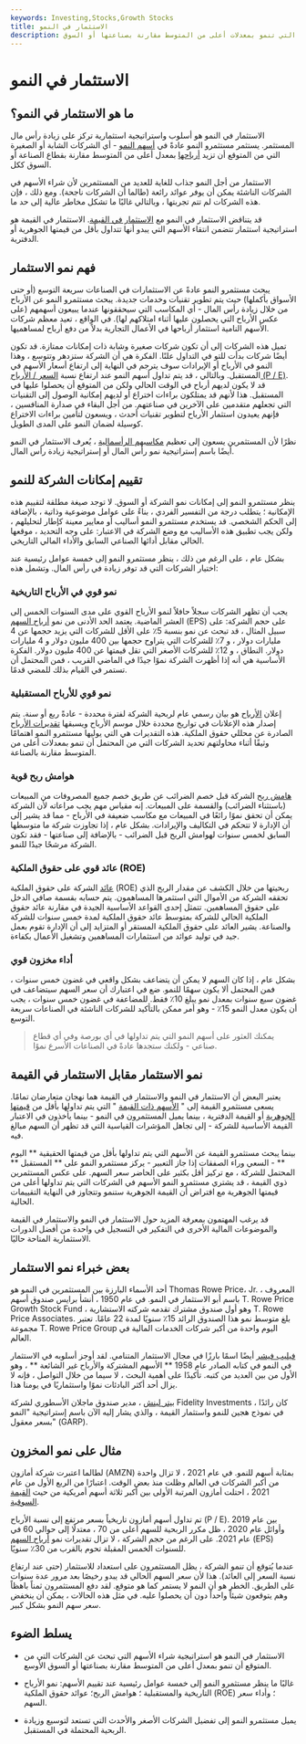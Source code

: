 ```yaml
---
keywords: Investing,Stocks,Growth Stocks
title: الاستثمار في النمو
description: الاستثمار في النمو هو استراتيجية شراء الأسهم التي تهدف إلى الربح من الشركات التي تنمو بمعدلات أعلى من المتوسط مقارنة بصناعتها أو السوق.
---
```


# الاستثمار في النمو
## ما هو الاستثمار في النمو؟

الاستثمار في النمو هو أسلوب واستراتيجية استثمارية تركز على زيادة رأس مال المستثمر. يستثمر مستثمرو النمو عادةً في [أسهم النمو](/growthstock) - أي الشركات الشابة أو الصغيرة التي من المتوقع أن تزيد [أرباحها](/earnings) بمعدل أعلى من المتوسط مقارنة بقطاع الصناعة أو السوق ككل.

الاستثمار من أجل النمو جذاب للغاية للعديد من المستثمرين لأن شراء الأسهم في الشركات الناشئة يمكن أن يوفر عوائد رائعة (طالما أن الشركات ناجحة). ومع ذلك ، فإن هذه الشركات لم تتم تجربتها ، وبالتالي غالبًا ما تشكل مخاطر عالية إلى حد ما.

قد يتناقض الاستثمار في النمو مع [الاستثمار في القيمة](/valueinvesting). الاستثمار في القيمة هو استراتيجية استثمار تتضمن انتقاء الأسهم التي يبدو أنها تتداول بأقل من قيمتها الجوهرية أو الدفترية.

## فهم نمو الاستثمار

يبحث مستثمرو النمو عادةً عن الاستثمارات في الصناعات سريعة التوسع (أو حتى الأسواق بأكملها) حيث يتم تطوير تقنيات وخدمات جديدة. يبحث مستثمرو النمو عن الأرباح من خلال زيادة رأس المال - أي المكاسب التي سيحققونها عندما يبيعون أسهمهم (على عكس الأرباح التي يحصلون عليها أثناء امتلاكهم لها). في الواقع ، تعيد معظم شركات الأسهم النامية استثمار أرباحها في الأعمال التجارية بدلاً من دفع أرباح لمساهميها.

تميل هذه الشركات إلى أن تكون شركات صغيرة وشابة ذات إمكانات ممتازة. قد تكون أيضًا شركات بدأت للتو في التداول علنًا. الفكرة هي أن الشركة ستزدهر وتتوسع ، وهذا النمو في الأرباح أو الإيرادات سوف يترجم في النهاية إلى ارتفاع أسعار الأسهم في المستقبل. وبالتالي ، قد يتم تداول أسهم النمو عند ارتفاع نسبة [السعر / الأرباح (P / E)](/price-earningsratio). قد لا يكون لديهم أرباح في الوقت الحالي ولكن من المتوقع أن يحصلوا عليها في المستقبل. هذا لأنهم قد يمتلكون براءات اختراع أو لديهم إمكانية الوصول إلى التقنيات التي تجعلهم متقدمين على الآخرين في صناعتهم. من أجل البقاء في صدارة المنافسين ، فإنهم يعيدون استثمار الأرباح لتطوير تقنيات أحدث ، ويسعون لتأمين براءات الاختراع كوسيلة لضمان النمو على المدى الطويل.

نظرًا لأن المستثمرين يسعون إلى تعظيم [مكاسبهم الرأسمالية](/capitalgain) ، يُعرف الاستثمار في النمو أيضًا باسم إستراتيجية نمو رأس المال أو إستراتيجية زيادة رأس المال.

## تقييم إمكانات الشركة للنمو

ينظر مستثمرو النمو إلى إمكانات نمو الشركة أو السوق. لا توجد صيغة مطلقة لتقييم هذه الإمكانية ؛ يتطلب درجة من التفسير الفردي ، بناءً على عوامل موضوعية وذاتية ، بالإضافة إلى الحكم الشخصي. قد يستخدم مستثمرو النمو أساليب أو معايير معينة كإطار لتحليلهم ، ولكن يجب تطبيق هذه الأساليب مع وضع الشركة في الاعتبار: على وجه التحديد ، موقعها الحالي مقابل أدائها الصناعي السابق والأداء المالي التاريخي.

بشكل عام ، على الرغم من ذلك ، ينظر مستثمرو النمو إلى خمسة عوامل رئيسية عند اختيار الشركات التي قد توفر زيادة في رأس المال. وتشمل هذه:

### نمو قوي في الأرباح التاريخية

يجب أن تظهر الشركات سجلاً حافلاً لنمو الأرباح القوي على مدى السنوات الخمس إلى العشر الماضية. يعتمد الحد الأدنى من نمو [أرباح السهم](/eps) (EPS) على حجم الشركة: على سبيل المثال ، قد تبحث عن نمو بنسبة 5٪ على الأقل للشركات التي يزيد حجمها عن 4 مليارات دولار ، و 7٪ للشركات التي يتراوح حجمها بين 400 مليون دولار و 4 مليارات دولار. النطاق ، و 12٪ للشركات الأصغر التي تقل قيمتها عن 400 مليون دولار. الفكرة الأساسية هي أنه إذا أظهرت الشركة نموًا جيدًا في الماضي القريب ، فمن المحتمل أن تستمر في القيام بذلك للمضي قدمًا.

### نمو قوي للأرباح المستقبلية

إعلان [الأرباح](/earnings-announcement) هو بيان رسمي عام لربحية الشركة لفترة محددة - عادةً ربع أو سنة. يتم إصدار هذه الإعلانات في تواريخ محددة خلال موسم الأرباح ويسبقها [تقديرات الأرباح](/earningsestimate) الصادرة عن محللي حقوق الملكية. هذه التقديرات هي التي يوليها مستثمرو النمو اهتمامًا وثيقًا أثناء محاولتهم تحديد الشركات التي من المحتمل أن تنمو بمعدلات أعلى من المتوسط مقارنة بالصناعة.

### هوامش ربح قوية

[هامش ربح](/pretax-margin) الشركة قبل خصم الضرائب عن طريق خصم جميع المصروفات من المبيعات (باستثناء الضرائب) والقسمة على المبيعات. إنه مقياس مهم يجب مراعاته لأن الشركة يمكن أن تحقق نموًا رائعًا في المبيعات مع مكاسب ضعيفة في الأرباح - مما قد يشير إلى أن الإدارة لا تتحكم في التكاليف والإيرادات. بشكل عام ، إذا تجاوزت شركة ما متوسطها السابق لخمس سنوات لهوامش الربح قبل الضرائب - بالإضافة إلى صناعتها - فقد تكون الشركة مرشحًا جيدًا للنمو.

### عائد قوي على حقوق الملكية (ROE)

[عائد](/returnonequity) الشركة على حقوق الملكية (ROE) ربحيتها من خلال الكشف عن مقدار الربح الذي تحققه الشركة من الأموال التي استثمرها المساهمون. يتم حسابه بقسمة صافي الدخل على حقوق المساهمين. تتمثل إحدى القواعد الأساسية الجيدة في مقارنة عائد حقوق الملكية الحالي للشركة بمتوسط عائد حقوق الملكية لمدة خمس سنوات للشركة والصناعة. يشير العائد على حقوق الملكية المستقر أو المتزايد إلى أن الإدارة تقوم بعمل جيد في توليد عوائد من استثمارات المساهمين وتشغيل الأعمال بكفاءة.

### أداء مخزون قوي

بشكل عام ، إذا كان السهم لا يمكن أن يتضاعف بشكل واقعي في غضون خمس سنوات ، فمن المحتمل ألا يكون سهمًا للنمو. ضع في اعتبارك أن سعر السهم سيتضاعف في غضون سبع سنوات بمعدل نمو يبلغ 10٪ فقط. للمضاعفة في غضون خمس سنوات ، يجب أن يكون معدل النمو 15٪ - وهو أمر ممكن بالتأكيد للشركات الناشئة في الصناعات سريعة التوسع.

> يمكنك العثور على أسهم النمو التي يتم تداولها في أي بورصة وفي أي قطاع صناعي - ولكنك ستجدها عادةً في الصناعات الأسرع نموًا.

>

## نمو الاستثمار مقابل الاستثمار في القيمة

يعتبر البعض أن الاستثمار في النمو والاستثمار في القيمة هما نهجان متعارضان تمامًا. يسعى مستثمرو القيمة إلى " [الأسهم ذات القيمة](/valuestock) " التي يتم تداولها بأقل من [قيمتها الجوهرية](/intrinsicvalue) أو القيمة الدفترية ، بينما يميل المستثمرون في النمو - بينما يأخذون في الاعتبار القيمة الأساسية للشركة - إلى تجاهل المؤشرات القياسية التي قد تظهر أن السهم مبالغ فيه.

بينما يبحث مستثمرو القيمة عن الأسهم التي يتم تداولها بأقل من قيمتها الحقيقية ** اليوم ** - السعي وراء الصفقات إذا جاز التعبير - يركز مستثمرو النمو على ** المستقبل ** المحتمل للشركة ، مع تركيز أقل بكثير على الحاضر سعر السهم. على عكس المستثمرين ذوي القيمة ، قد يشتري مستثمرو النمو الأسهم في الشركات التي يتم تداولها أعلى من قيمتها الجوهرية مع افتراض أن القيمة الجوهرية ستنمو وتتجاوز في النهاية التقييمات الحالية.

قد يرغب المهتمون بمعرفة المزيد حول الاستثمار في النمو والاستثمار في القيمة والموضوعات المالية الأخرى في التفكير في التسجيل في واحدة من أفضل الدورات الاستثمارية المتاحة حاليًا.

## بعض خبراء نمو الاستثمار

أحد الأسماء البارزة بين المستثمرين في النمو هو Thomas Rowe Price، Jr. ، المعروف باسم أبو الاستثمار في النمو. في عام 1950 ، أنشأ برايس صندوق أسهم T. Rowe Price Growth Stock Fund ، وهو أول صندوق مشترك تقدمه شركته الاستشارية T. Rowe Price Associates. بلغ متوسط نمو هذا الصندوق الرائد 15٪ سنويًا لمدة 22 عامًا. تعتبر مجموعة T. Rowe Price Group اليوم واحدة من أكبر شركات الخدمات المالية في العالم.

[فيليب فيشر](/philip-fisher) أيضًا اسمًا بارزًا في مجال الاستثمار المتنامي. لقد أوجز أسلوبه في الاستثمار في النمو في كتابه الصادر عام 1958 ** الأسهم المشتركة والأرباح غير الشائعة ** ، وهو الأول من بين العديد من كتبه. تأكيدًا على أهمية البحث ، لا سيما من خلال التواصل ، فإنه لا يزال أحد أكثر البادئات نموًا واستثماريًا في يومنا هذا.

[بيتر لينش](/peterlynch) ، مدير صندوق ماجلان الأسطوري لشركة Fidelity Investments ، كان رائدًا في نموذج هجين للنمو واستثمار القيمة ، والذي يشار إليه الآن باسم إستراتيجية "النمو بسعر معقول" (GARP).

## مثال على نمو المخزون

لطالما اعتبرت شركة أمازون (AMZN) بمثابة أسهم للنمو. في عام 2021 ، لا تزال واحدة من أكبر الشركات في العالم وظلت منذ بعض الوقت. اعتبارًا من الربع الأول من عام 2021 ، احتلت أمازون المرتبة الأولى بين أكبر ثلاثة أسهم أمريكية من حيث [القيمة السوقية](/marketcapitalization).

تم تداول أسهم أمازون تاريخياً بسعر مرتفع إلى نسبة الأرباح (P / E). بين عام 2019 وأوائل عام 2020 ، ظل مكرر الربحية للسهم أعلى من 70 ، معتدلًا إلى حوالي 60 في عام 2021. على الرغم من حجم الشركة ، لا تزال تقديرات نمو [أرباح السهم](/eps) (EPS) للسنوات الخمس المقبلة تحوم بالقرب من 30٪ سنويًا.

عندما يُتوقع أن تنمو الشركة ، يظل المستثمرون على استعداد للاستثمار (حتى عند ارتفاع نسبة السعر إلى العائد). هذا لأن سعر السهم الحالي قد يبدو رخيصًا بعد مرور عدة سنوات على الطريق. الخطر هو أن النمو لا يستمر كما هو متوقع. لقد دفع المستثمرون ثمناً باهظاً وهم يتوقعون شيئاً واحداً دون أن يحصلوا عليه. في مثل هذه الحالات ، يمكن أن ينخفض سعر سهم النمو بشكل كبير.

## يسلط الضوء

- الاستثمار في النمو هو استراتيجية شراء الأسهم التي تبحث عن الشركات التي من المتوقع أن تنمو بمعدل أعلى من المتوسط مقارنة بصناعتها أو السوق الأوسع.

- غالبًا ما ينظر مستثمرو النمو إلى خمسة عوامل رئيسية عند تقييم الأسهم: نمو الأرباح التاريخية والمستقبلية ؛ هوامش الربح؛ عوائد حقوق الملكية (ROE) ؛ وأداء سعر السهم.

- يميل مستثمرو النمو إلى تفضيل الشركات الأصغر والأحدث التي تستعد لتوسيع وزيادة الربحية المحتملة في المستقبل.

